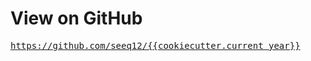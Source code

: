 # View on GitHub

<pre>
<a href="https://github.com/seeq12/{{cookiecutter.project_slug}}" target="_blank">https://github.com/seeq12/{{cookiecutter.current_year}}</a>
</pre>